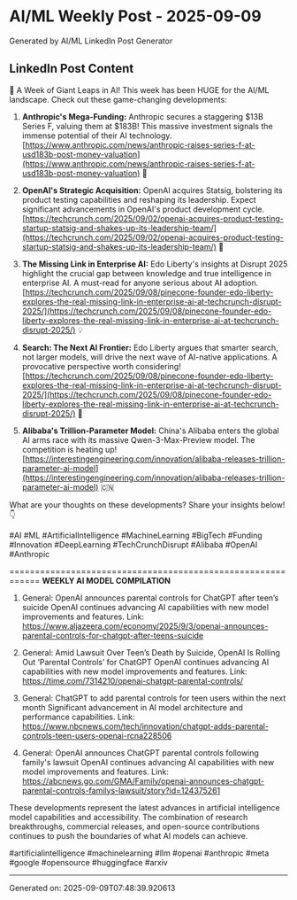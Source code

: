 # AI/ML Weekly Post - 2025-09-09

Generated by AI/ML LinkedIn Post Generator

## LinkedIn Post Content

🤯 A Week of Giant Leaps in AI!  This week has been HUGE for the AI/ML landscape. Check out these game-changing developments:

1. **Anthropic's Mega-Funding:** Anthropic secures a staggering $13B Series F, valuing them at $183B!  This massive investment signals the immense potential of their AI technology. [https://www.anthropic.com/news/anthropic-raises-series-f-at-usd183b-post-money-valuation](https://www.anthropic.com/news/anthropic-raises-series-f-at-usd183b-post-money-valuation) 🚀

2. **OpenAI's Strategic Acquisition:** OpenAI acquires Statsig, bolstering its product testing capabilities and reshaping its leadership.  Expect significant advancements in OpenAI's product development cycle. [https://techcrunch.com/2025/09/02/openai-acquires-product-testing-startup-statsig-and-shakes-up-its-leadership-team/](https://techcrunch.com/2025/09/02/openai-acquires-product-testing-startup-statsig-and-shakes-up-its-leadership-team/) 🤝

3. **The Missing Link in Enterprise AI:** Edo Liberty's insights at Disrupt 2025 highlight the crucial gap between knowledge and true intelligence in enterprise AI.  A must-read for anyone serious about AI adoption. [https://techcrunch.com/2025/09/08/pinecone-founder-edo-liberty-explores-the-real-missing-link-in-enterprise-ai-at-techcrunch-disrupt-2025/](https://techcrunch.com/2025/09/08/pinecone-founder-edo-liberty-explores-the-real-missing-link-in-enterprise-ai-at-techcrunch-disrupt-2025/) 💡

4. **Search: The Next AI Frontier:** Edo Liberty argues that smarter search, not larger models, will drive the next wave of AI-native applications.  A provocative perspective worth considering! [https://techcrunch.com/2025/09/08/pinecone-founder-edo-liberty-explores-the-real-missing-link-in-enterprise-ai-at-techcrunch-disrupt-2025/](https://techcrunch.com/2025/09/08/pinecone-founder-edo-liberty-explores-the-real-missing-link-in-enterprise-ai-at-techcrunch-disrupt-2025/) 🔎

5. **Alibaba's Trillion-Parameter Model:**  China's Alibaba enters the global AI arms race with its massive Qwen-3-Max-Preview model.  The competition is heating up! [https://interestingengineering.com/innovation/alibaba-releases-trillion-parameter-ai-model](https://interestingengineering.com/innovation/alibaba-releases-trillion-parameter-ai-model) 🇨🇳


What are your thoughts on these developments? Share your insights below! 👇

#AI #ML #ArtificialIntelligence #MachineLearning #BigTech #Funding #Innovation #DeepLearning #TechCrunchDisrupt #Alibaba #OpenAI #Anthropic

============================================================
**WEEKLY AI MODEL COMPILATION**

1. General: OpenAI announces parental controls for ChatGPT after teen’s suicide
OpenAI continues advancing AI capabilities with new model improvements and features.
Link: https://www.aljazeera.com/economy/2025/9/3/openai-announces-parental-controls-for-chatgpt-after-teens-suicide

2. General: Amid Lawsuit Over Teen’s Death by Suicide, OpenAI Is Rolling Out ‘Parental Controls’ for ChatGPT
OpenAI continues advancing AI capabilities with new model improvements and features.
Link: https://time.com/7314210/openai-chatgpt-parental-controls/

3. General: ChatGPT to add parental controls for teen users within the next month
Significant advancement in AI model architecture and performance capabilities.
Link: https://www.nbcnews.com/tech/innovation/chatgpt-adds-parental-controls-teen-users-openai-rcna228506

4. General: OpenAI announces ChatGPT parental controls following family's lawsuit
OpenAI continues advancing AI capabilities with new model improvements and features.
Link: https://abcnews.go.com/GMA/Family/openai-announces-chatgpt-parental-controls-familys-lawsuit/story?id=124375261

These developments represent the latest advances in artificial intelligence model capabilities and accessibility. The combination of research breakthroughs, commercial releases, and open-source contributions continues to push the boundaries of what AI models can achieve.

#artificialintelligence #machinelearning #llm #openai #anthropic #meta #google #opensource #huggingface #arxiv

---
Generated on: 2025-09-09T07:48:39.920613
